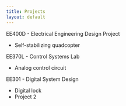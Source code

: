 ```yaml
---
title: Projects
layout: default
---
```


EE400D - Electrical Engineering Design Project
<ul>
<li>Self-stabilizing quadcopter</li>
</ul>

EE370L - Control Systems Lab
<ul>
<li>Analog control circuit</li>
</ul>

EE301 - Digital System Design
<ul>
<li>Digital lock</li>
<li>Project 2</li>
</ul>
